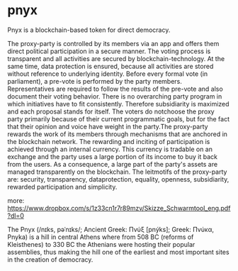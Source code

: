 # pnyx
Pnyx is a blockchain-based token for direct democracy.

The proxy-party is controlled by its members via an app and offers them direct political participation in a secure manner. The voting process is transparent and all activities are secured by blockchain-technology. At the same time, data protection is ensured, because all activities are stored without reference to underlying identity. Before every formal vote (in parliament), a pre-vote is performed by the party members. Representatives are required to follow the results of the pre-vote and also document their voting behavior. There is no overarching party program in which initiatives have to fit consistently. Therefore subsidiarity is maximized and each proposal stands for itself. The voters do notchoose the proxy party primarily because of their current programmatic goals, but for the fact that their opinion and voice have weight in the party.The proxy-party rewards the work of its members through mechanisms that are anchored in the blockchain network. The rewarding and inciting of participation is achieved through an internal currency. This currency is tradable on an exchange and the party uses a large portion of its income to buy it back from the users. As a consequence, a large part of the party's assets are managed transparently on the blockchain. The leitmotifs of the proxy-party are: security, transparency, dataprotection, equality, openness, subsidiarity, rewarded participation and simplicity.

more:
https://www.dropbox.com/s/1z33cn1r7r89mzv/Skizze_Schwarmtool_eng.pdf?dl=0

The Pnyx (/nɪks, pəˈnɪks/; Ancient Greek: Πνύξ [pnýks]; Greek: Πνύκα, Pnyka) is a hill in central Athens where from 508 BC (reforms of Kleisthenes) to 330 BC the Athenians were hosting their popular assemblies, thus making the hill one of the earliest and most important sites in the creation of democracy.
